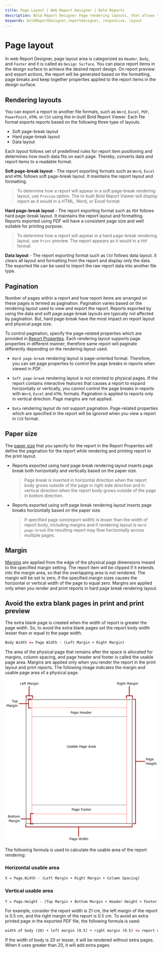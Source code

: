 ```yaml
---
title: Page Layout | Web Report Designer | Bold Reports
description: Bold Report Designer Page rendering layouts, that allows to render and print reports into variety of file formats such as Word, Excel, PDF, PowerPoint, HTML, and CSV
keywords: boldReportDesigner,reportdesigner, responsive, layout
---
```


# Page layout

In web Report Designer, page layout area is categorized as `Header`, `Body`, and `Footer` and it is called as `Design Surface`. You can place report items in the design surface to achieve the desired report design. On report preview and export actions, the report will be generated based on the formatting, page breaks and keep together properties applied to the report items in the design surface.

## Rendering layouts

You can export a report to another file formats, such as `Word`, `Excel`, `PDF`, `PowerPoint`, `HTML` or `CSV` using the in-built Bold Report Viewer. Each file format exports reports based on the following three type of layouts.

* Soft page-break layout
* Hard page-break layout
* Data layout

Each layout follows set of predefined rules for report item positioning and determines how much data fits on each page. Thereby, converts data and report items to a readable format.

**Soft page-break layout** - The report exporting formats such as `Word`, `Excel` and `HTML` follows soft page-break layout. It maintains the report layout and formatting.

> To determine how a report will appear in a soft page-break rendering layout, use `Preview` option. The in-built Bold Report Viewer will display report as it would in a HTML, Word, or Excel format.

**Hard page-break layout** - The report exporting format such as `PDF` follows hard page-break layout. It maintains the report layout and formatting.
Reports exported using PDF will have a consistent page size and well suitable for printing purpose.

> To determine how a report will appear in a hard page-break rendering layout, use `Print` preview. The report appears as it would in a `PDF` format.

**Data layout** - The report exporting format such as `CSV` follows data layout. It clears all layout and formatting from the report and display only the data. The exported file can be used to import the raw report data into another file type.

## Pagination

Number of pages within a report and how report items are arranged on these pages is termed as pagination. Pagination varies based on the rendering layout used to view and export the report. Reports exported by using the data and soft page page-break layouts are typically not affected by pagination. But, hard page-break have the most impact on report layout and physical page size.

To control pagination, specify the page-related properties which are provided in [Report Properties](./../../compose-report/report-properties/). Each rendering layout supports page properties in different manner, therefore same report will paginate differently depending on the rendering layout used.

* `Hard page-break` rendering layout is page-oriented format. Therefore, you can set page properties to control the page breaks in reports when viewed in PDF.

* `Soft page-break` rendering layout is not oriented to physical pages. If the report contains interactive features that causes a report to expand horizontally or vertically, you cannot control the page breaks in reports with `Word`, `Excel` and `HTML` formats. Pagination is applied to reports only in vertical direction. Page margins are not applied.

* `Data` rendering layout do not support pagination. Page-related properties which are specified in the report will be ignored when you view a report in `CSV` format.

## Paper size

The [paper size](./../../compose-report/report-properties/#paper-size) that you specify for the report in the Report Properties will define the pagination for the report while rendering and printing report in the print layout.

* Reports exported using hard page break rendering layout inserts page break both horizontally and vertically based on the paper size.
  > Page break is inserted in horizontal direction when the report body grows outside of the page in right side direction and in vertical direction when the report body grows outside of the page in bottom direction.

* Reports exported using soft page break rendering layout inserts page breaks horizontally based on the paper size.
  > If specified page size(report width) is lesser than the width of report body, including margins and if rendering layout is `Hard page-break` the resulting report may flow horizontally across multiple pages.

## Margin

[Margins](./../../compose-report/report-properties/#margin) are applied from the edge of the physical page dimensions inward to the specified margin setting. The report item will be clipped if it extends into the margin area, so that the overlapping area is not rendered. The margin will be set to zero, if the specified margin sizes causes the horizontal or vertical width of the page to equal zero. Margins are applied only when you render and print reports in hard page break rendering layout.

## Avoid the extra blank pages in print and print preview

The extra blank page is created when the width of report is greater the page width. So, to avoid the extra blank pages set the report body width lesser than or equal to the page width.

```html
Body Width <= Page Width - (Left Margin + Right Margin)
```

The area of the physical page that remains after the space is allocated for margins, column spacing, and page header and footer is called the usable page area. Margins are applied only when you render the report in the print layout and print reports. The following image indicates the margin and usable page area of a physical page.

![Page layout](/static/assets/on-premise/images/report-designer/page-layout.png)

The following formula is used to calculate the usable area of the report rendering:

### Horizontal usable area

```html
X = Page.Width - (Left Margin + Right Margin + Column Spacing)
```

### Vertical usable area

```html
Y = Page.Height - (Top Margin + Bottom Margin + Header Height + Footer Height)
```

For example, consider the report width is 21 cm, the left margin of the report is 0.5 cm, and the right margin of the report is 0.5 cm. To avoid an extra printed page in the exported PDF file, the following formula is used:

```html
width of body (20) + left margin (0.5) + right margin (0.5) <= report width (21)
```

If the width of body is 20 or lesser, it will be rendered without extra pages. When it uses greater than 20, it will add extra pages.